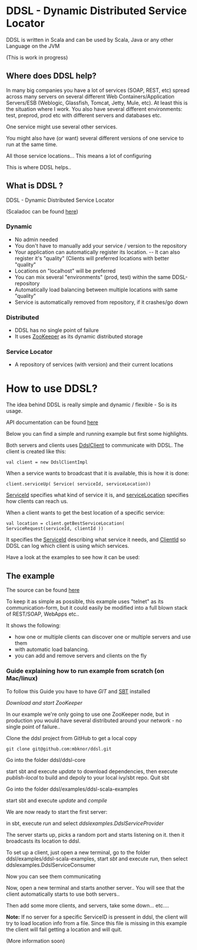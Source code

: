 DDSL - Dynamic Distributed Service Locator
===================

DDSL is written in Scala and can be used by Scala, Java or any other Language on the JVM


(This is work in progress)


Where does DDSL help?
-------------------------

In many big companies you have a lot of services (SOAP, REST, etc) spread across many servers on 
several different Web Containers/Application Servers/ESB (Weblogic, Glassfish, Tomcat, Jetty, Mule, etc).
At least this is the situation where I work. You also have several different environments:
test, preprod, prod etc with different servers and databases etc.

One service might use several other services.

You might also have (or want) several different versions of one service to run at the same time.

All those service locations... This means a lot of configuring

This is where DDSL helps..


What is DDSL ?
------------------

DDSL - Dynamic Distributed Service Locator

(Scaladoc can be found [here](http://mbknor.github.com/ddsl-scaladoc/))


### Dynamic ###

- No admin needed
- You don't have to manually add your service / version to the repository
- Your application can automatically register its location.
-- It can also register it's "quality" (Clients will preferred locations with better "quality"
- Locations on "localhost" will be preferred
- You can mix several "environments" (prod, test) within the same DDSL-repository
- Automatically load balancing between multiple locations with same "quality"
- Service is automatically removed from repository, if it crashes/go down

### Distributed ###

- DDSL has no single point of failure
- It uses [ZooKeeper](https://hadoop.apache.org/zookeeper/) as its dynamic distributed storage

### Service Locator ###

- A repository of services (with version) and their current locations

How to use DDSL?
====================

The idea behind DDSL is really simple and dynamic / flexible - So is its usage.

API documentation can be found [here](http://mbknor.github.com/ddsl-scaladoc/)

Below you can find a simple and running example but first some highlights. 

Both servers and clients uses [DdslClient](http://mbknor.github.com/ddsl-scaladoc/com/kjetland/ddsl/DdslClient.html) to communicate with DDSL.
The client is created like this:

	val client = new DdslClientImpl
	
When a service wants to broadcast that it is available, this is how it is done:

	client.serviceUp( Service( serviceId, serviceLocation))

[ServiceId](http://mbknor.github.com/ddsl-scaladoc/com/kjetland/ddsl/model/ServiceId.html) specifies what kind of service it is, 
and [serviceLocation](http://mbknor.github.com/ddsl-scaladoc/com/kjetland/ddsl/model/ServiceLocation.html) specifies how clients can reach us.

When a client wants to get the best location of a specific service:

	val location = client.getBestServiceLocation( ServiceRequest(serviceId, clientId ))
	
It specifies the [ServiceId](http://mbknor.github.com/ddsl-scaladoc/com/kjetland/ddsl/model/ServiceId.html) describing what service it needs, and
[ClientId](http://mbknor.github.com/ddsl-scaladoc/com/kjetland/ddsl/model/ClientId.html) so DDSL can log which client is using which services.


Have a look at the examples to see how it can be used:

The example
--------------------
The source can be found [here](https://github.com/mbknor/ddsl/tree/master/examples/ddsl-scala-examples/src/main/scala/ddslexamples)

To keep it as simple as possible, this example uses "telnet" as its communication-form, but it could easily be modified
into a full blown stack of REST/SOAP, WebApps etc..

It shows the following:

- how one or multiple clients can discover one or multiple servers and use them
- with automatic load balancing.
- you can add and remove servers and clients on the fly

### Guide explaining how to run example from scratch (on Mac/linux) ###

To follow this Guide you have to have *GIT* and [SBT](https://code.google.com/p/simple-build-tool/) installed

*Download and start ZooKeeper*

In our example we're only going to use one ZooKeeper node, but in production you would have several distributed around your network - no single point of failure..

Clone the ddsl project from GitHub to get a local copy

	git clone git@github.com:mbknor/ddsl.git

Go into the folder ddsl/ddsl-core

start sbt and execute *update* to download dependencies, then execute *publish-local* to build and depoly to your local ivy/sbt repo. Quit sbt

Go into the folder ddsl/examples/ddsl-scala-examples

start sbt and execute *update* and *compile*

We are now ready to start the first server:

in sbt, execute *run* and select *ddslexamples.DdslServiceProvider*

The server starts up, picks a random port and starts listening on it. then it broadcasts its location to ddsl.

To set up a client, just open a new terminal, go to the folder ddsl/examples/ddsl-scala-examples, start *sbt* and execute *run*, then select ddslexamples.DdslServiceConsumer

Now you can see them communicating

Now, open a new terminal and starts another server.. You will see that the client automatically starts to use both servers..

Then add some more clients, and servers, take some down... etc....

**Note:** If no server for a specific ServiceID is pressent in ddsl, the client will try to load location info from a file. Since this file is missing in this example the client will fail getting a location and will quit.


(More information soon)
